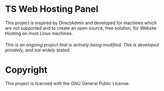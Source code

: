 # TS Web Hosting Panel
This project is inspired by DirectAdmin and developed for machines which are not supported and to create an open source, free solution, for Website Hosting on most Linux machines.

###### This is an ongoing project that is actively being modified. This is developed privately, and not widely tested.

# Copyright
This project is licensed with the GNU General Public License. 
